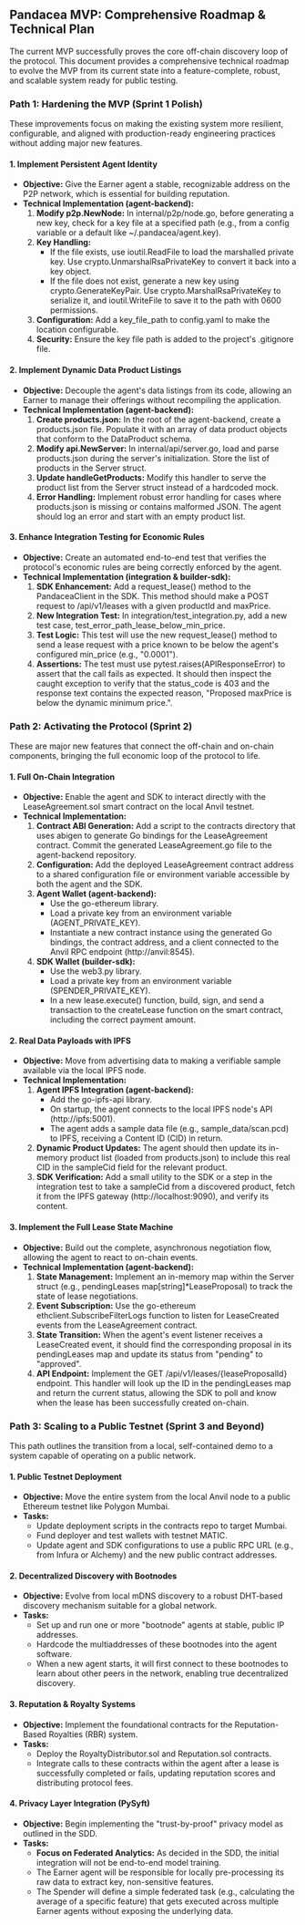 ## **Pandacea MVP: Comprehensive Roadmap & Technical Plan**

The current MVP successfully proves the core off-chain discovery loop of the protocol. This document provides a comprehensive technical roadmap to evolve the MVP from its current state into a feature-complete, robust, and scalable system ready for public testing.

### **Path 1: Hardening the MVP (Sprint 1 Polish)**

These improvements focus on making the existing system more resilient, configurable, and aligned with production-ready engineering practices without adding major new features.

#### **1\. Implement Persistent Agent Identity**

* **Objective:** Give the Earner agent a stable, recognizable address on the P2P network, which is essential for building reputation.  
* **Technical Implementation (agent-backend):**  
  1. **Modify p2p.NewNode:** In internal/p2p/node.go, before generating a new key, check for a key file at a specified path (e.g., from a config variable or a default like \~/.pandacea/agent.key).  
  2. **Key Handling:**  
     * If the file exists, use ioutil.ReadFile to load the marshalled private key. Use crypto.UnmarshalRsaPrivateKey to convert it back into a key object.  
     * If the file does not exist, generate a new key using crypto.GenerateKeyPair. Use crypto.MarshalRsaPrivateKey to serialize it, and ioutil.WriteFile to save it to the path with 0600 permissions.  
  3. **Configuration:** Add a key\_file\_path to config.yaml to make the location configurable.  
  4. **Security:** Ensure the key file path is added to the project's .gitignore file.

#### **2\. Implement Dynamic Data Product Listings**

* **Objective:** Decouple the agent's data listings from its code, allowing an Earner to manage their offerings without recompiling the application.  
* **Technical Implementation (agent-backend):**  
  1. **Create products.json:** In the root of the agent-backend, create a products.json file. Populate it with an array of data product objects that conform to the DataProduct schema.  
  2. **Modify api.NewServer:** In internal/api/server.go, load and parse products.json during the server's initialization. Store the list of products in the Server struct.  
  3. **Update handleGetProducts:** Modify this handler to serve the product list from the Server struct instead of a hardcoded mock.  
  4. **Error Handling:** Implement robust error handling for cases where products.json is missing or contains malformed JSON. The agent should log an error and start with an empty product list.

#### **3\. Enhance Integration Testing for Economic Rules**

* **Objective:** Create an automated end-to-end test that verifies the protocol's economic rules are being correctly enforced by the agent.  
* **Technical Implementation (integration & builder-sdk):**  
  1. **SDK Enhancement:** Add a request\_lease() method to the PandaceaClient in the SDK. This method should make a POST request to /api/v1/leases with a given productId and maxPrice.  
  2. **New Integration Test:** In integration/test\_integration.py, add a new test case, test\_error\_path\_lease\_below\_min\_price.  
  3. **Test Logic:** This test will use the new request\_lease() method to send a lease request with a price known to be below the agent's configured min\_price (e.g., "0.0001").  
  4. **Assertions:** The test must use pytest.raises(APIResponseError) to assert that the call fails as expected. It should then inspect the caught exception to verify that the status\_code is 403 and the response text contains the expected reason, "Proposed maxPrice is below the dynamic minimum price.".

### **Path 2: Activating the Protocol (Sprint 2\)**

These are major new features that connect the off-chain and on-chain components, bringing the full economic loop of the protocol to life.

#### **1\. Full On-Chain Integration**

* **Objective:** Enable the agent and SDK to interact directly with the LeaseAgreement.sol smart contract on the local Anvil testnet.  
* **Technical Implementation:**  
  1. **Contract ABI Generation:** Add a script to the contracts directory that uses abigen to generate Go bindings for the LeaseAgreement contract. Commit the generated LeaseAgreement.go file to the agent-backend repository.  
  2. **Configuration:** Add the deployed LeaseAgreement contract address to a shared configuration file or environment variable accessible by both the agent and the SDK.  
  3. **Agent Wallet (agent-backend):**  
     * Use the go-ethereum library.  
     * Load a private key from an environment variable (AGENT\_PRIVATE\_KEY).  
     * Instantiate a new contract instance using the generated Go bindings, the contract address, and a client connected to the Anvil RPC endpoint (http://anvil:8545).  
  4. **SDK Wallet (builder-sdk):**  
     * Use the web3.py library.  
     * Load a private key from an environment variable (SPENDER\_PRIVATE\_KEY).  
     * In a new lease.execute() function, build, sign, and send a transaction to the createLease function on the smart contract, including the correct payment amount.

#### **2\. Real Data Payloads with IPFS**

* **Objective:** Move from advertising data to making a verifiable sample available via the local IPFS node.  
* **Technical Implementation:**  
  1. **Agent IPFS Integration (agent-backend):**  
     * Add the go-ipfs-api library.  
     * On startup, the agent connects to the local IPFS node's API (http://ipfs:5001).  
     * The agent adds a sample data file (e.g., sample\_data/scan.pcd) to IPFS, receiving a Content ID (CID) in return.  
  2. **Dynamic Product Updates:** The agent should then update its in-memory product list (loaded from products.json) to include this real CID in the sampleCid field for the relevant product.  
  3. **SDK Verification:** Add a small utility to the SDK or a step in the integration test to take a sampleCid from a discovered product, fetch it from the IPFS gateway (http://localhost:9090), and verify its content.

#### **3\. Implement the Full Lease State Machine**

* **Objective:** Build out the complete, asynchronous negotiation flow, allowing the agent to react to on-chain events.  
* **Technical Implementation (agent-backend):**  
  1. **State Management:** Implement an in-memory map within the Server struct (e.g., pendingLeases map\[string\]\*LeaseProposal) to track the state of lease negotiations.  
  2. **Event Subscription:** Use the go-ethereum ethclient.SubscribeFilterLogs function to listen for LeaseCreated events from the LeaseAgreement contract.  
  3. **State Transition:** When the agent's event listener receives a LeaseCreated event, it should find the corresponding proposal in its pendingLeases map and update its status from "pending" to "approved".  
  4. **API Endpoint:** Implement the GET /api/v1/leases/{leaseProposalId} endpoint. This handler will look up the ID in the pendingLeases map and return the current status, allowing the SDK to poll and know when the lease has been successfully created on-chain.

### **Path 3: Scaling to a Public Testnet (Sprint 3 and Beyond)**

This path outlines the transition from a local, self-contained demo to a system capable of operating on a public network.

#### **1\. Public Testnet Deployment**

* **Objective:** Move the entire system from the local Anvil node to a public Ethereum testnet like Polygon Mumbai.  
* **Tasks:**  
  * Update deployment scripts in the contracts repo to target Mumbai.  
  * Fund deployer and test wallets with testnet MATIC.  
  * Update agent and SDK configurations to use a public RPC URL (e.g., from Infura or Alchemy) and the new public contract addresses.

#### **2\. Decentralized Discovery with Bootnodes**

* **Objective:** Evolve from local mDNS discovery to a robust DHT-based discovery mechanism suitable for a global network.  
* **Tasks:**  
  * Set up and run one or more "bootnode" agents at stable, public IP addresses.  
  * Hardcode the multiaddresses of these bootnodes into the agent software.  
  * When a new agent starts, it will first connect to these bootnodes to learn about other peers in the network, enabling true decentralized discovery.

#### **3\. Reputation & Royalty Systems**

* **Objective:** Implement the foundational contracts for the Reputation-Based Royalties (RBR) system.  
* **Tasks:**  
  * Deploy the RoyaltyDistributor.sol and Reputation.sol contracts.  
  * Integrate calls to these contracts within the agent after a lease is successfully completed or fails, updating reputation scores and distributing protocol fees.

#### **4\. Privacy Layer Integration (PySyft)**

* **Objective:** Begin implementing the "trust-by-proof" privacy model as outlined in the SDD.  
* **Tasks:**  
  * **Focus on Federated Analytics:** As decided in the SDD, the initial integration will not be end-to-end model training.  
  * The Earner agent will be responsible for locally pre-processing its raw data to extract key, non-sensitive features.  
  * The Spender will define a simple federated task (e.g., calculating the average of a specific feature) that gets executed across multiple Earner agents without exposing the underlying data.